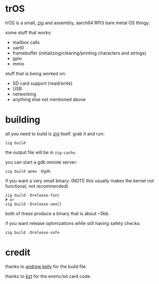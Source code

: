 # trOS
trOS is a small, [zig](https://ziglang.org) and assembly, aarch64 RPI3 bare metal OS thingy.

some stuff that works:
* mailbox calls
* uart0
* framebuffer (initializing/clearing/printing characters and strings)
* gpio
* mmio

stuff that is being worked on:
* SD card support (read/write)
* USB
* networking
* anything else not mentioned above

# building
all you need to build is [zig](https://ziglang.org) itself. grab it and run:

```
zig build
```

the output file will be in `zig-cache`.

you can start a gdb remote server:

```
zig build qemu -Dgdb
```

if you want a very small binary: (NOTE this usually makes the kernel not functional; not recommended)

```
zig build -Drelease-fast
# or
zig build -Drelease-small
```

both of these produce a binary that is about ~5kb.

if you want release optimizations while still having safety checks:

```
zig build -Drelease-safe
```

# credit

thanks to [andrew kelly](https://github.com/andrewrk/clashos/) for the build file.

thanks to [bzt](https://github.com/bztsrc/raspi3-tutorial/0B_readsector) for the emmc/sd card code.
